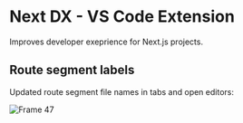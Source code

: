 # Next DX - VS Code Extension

Improves developer exeprience for Next.js projects.

## Route segment labels
Updated route segment file names in tabs and open editors:

![Frame 47](https://github.com/user-attachments/assets/15298b14-cc18-4ef3-bb9e-e85d3bc5f4f0)
